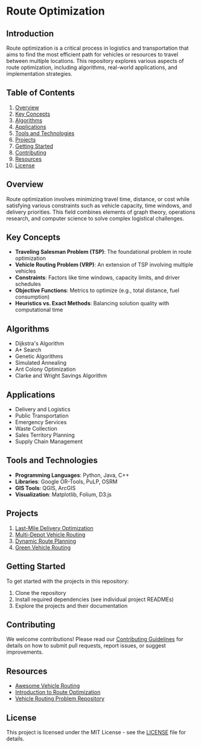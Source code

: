 # Route Optimization

## Introduction

Route optimization is a critical process in logistics and transportation that aims to find the most efficient path for vehicles or resources to travel between multiple locations. This repository explores various aspects of route optimization, including algorithms, real-world applications, and implementation strategies.

## Table of Contents

1. [Overview](#overview)
2. [Key Concepts](#key-concepts)
3. [Algorithms](#algorithms)
4. [Applications](#applications)
5. [Tools and Technologies](#tools-and-technologies)
6. [Projects](#projects)
7. [Getting Started](#getting-started)
8. [Contributing](#contributing)
9. [Resources](#resources)
10. [License](#license)

## Overview

Route optimization involves minimizing travel time, distance, or cost while satisfying various constraints such as vehicle capacity, time windows, and delivery priorities. This field combines elements of graph theory, operations research, and computer science to solve complex logistical challenges.

## Key Concepts

- **Traveling Salesman Problem (TSP)**: The foundational problem in route optimization
- **Vehicle Routing Problem (VRP)**: An extension of TSP involving multiple vehicles
- **Constraints**: Factors like time windows, capacity limits, and driver schedules
- **Objective Functions**: Metrics to optimize (e.g., total distance, fuel consumption)
- **Heuristics vs. Exact Methods**: Balancing solution quality with computational time

## Algorithms

- Dijkstra's Algorithm
- A* Search
- Genetic Algorithms
- Simulated Annealing
- Ant Colony Optimization
- Clarke and Wright Savings Algorithm

## Applications

- Delivery and Logistics
- Public Transportation
- Emergency Services
- Waste Collection
- Sales Territory Planning
- Supply Chain Management

## Tools and Technologies

- **Programming Languages**: Python, Java, C++
- **Libraries**: Google OR-Tools, PuLP, OSRM
- **GIS Tools**: QGIS, ArcGIS
- **Visualization**: Matplotlib, Folium, D3.js

## Projects

1. [Last-Mile Delivery Optimization](./last-mile-delivery)
2. [Multi-Depot Vehicle Routing](./multi-depot-vrp)
3. [Dynamic Route Planning](./dynamic-routing)
4. [Green Vehicle Routing](./green-vrp)

## Getting Started

To get started with the projects in this repository:

1. Clone the repository
2. Install required dependencies (see individual project READMEs)
3. Explore the projects and their documentation

## Contributing

We welcome contributions! Please read our [Contributing Guidelines](CONTRIBUTING.md) for details on how to submit pull requests, report issues, or suggest improvements.

## Resources

- [Awesome Vehicle Routing](https://github.com/example/awesome-vehicle-routing)
- [Introduction to Route Optimization](https://example.com/intro-route-optimization)
- [Vehicle Routing Problem Repository](https://example.com/vrp-repository)

## License

This project is licensed under the MIT License - see the [LICENSE](LICENSE) file for details.